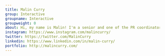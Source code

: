 ```yaml
---
title: Malin Curry
group: Interactive
groupname: Interactive
groupweight: 0
about: Hi, my name is Malin! I'm a senior and one of the PR coordinators for this trip. A few years back I got to play Stephen Curry in a game of HORSE.
instagram: https://www.instagram.com/malincurry/
twitter: https://twitter.com/MalinCurry
linkedin: https://www.linkedin.com/in/malin-curry/
portfolio: http://malincurry.com/
---
```

